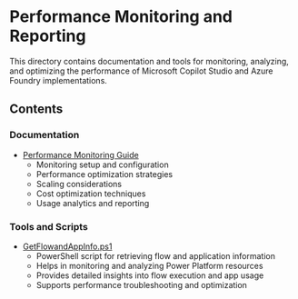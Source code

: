 # Performance Monitoring and Reporting

This directory contains documentation and tools for monitoring, analyzing, and optimizing the performance of Microsoft Copilot Studio and Azure Foundry implementations.

## Contents

### Documentation
- [Performance Monitoring Guide](./performance-monitoring-reporting.md)
  - Monitoring setup and configuration
  - Performance optimization strategies
  - Scaling considerations
  - Cost optimization techniques
  - Usage analytics and reporting

### Tools and Scripts
- [GetFlowandAppInfo.ps1](./GetFlowandAppInfo.ps1)
  - PowerShell script for retrieving flow and application information
  - Helps in monitoring and analyzing Power Platform resources
  - Provides detailed insights into flow execution and app usage
  - Supports performance troubleshooting and optimization 
